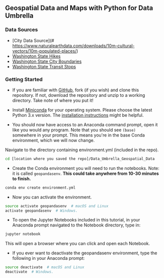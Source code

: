 ## Geospatial Data and Maps with Python for Data Umbrella

### Data Sources

* [City Data Source](# https://www.naturalearthdata.com/downloads/10m-cultural-vectors/10m-populated-places/)
* [Washington State Hikes](https://github.com/yoshiohasegawa/wta-scraper)
* [Washington State City Boundaries](https://geo.wa.gov/datasets/WSDOT::wsdot-city-limits/explore)
* [Washington State Transit Stops](https://geo.wa.gov/datasets/5926fb7a8cc64c068c6bfa92e72eef56/explore)

### Getting Started

* If you are familiar with [GitHub](http://www.github.com), fork (if you wish) and clone this repository. If not, download the repository and unzip to a working directory. Take note of where you put it!

* Install [Miniconda](https://conda.io/miniconda.html) for your operating system. Please choose the latest Python 3.x version. The [installation instructions](https://conda.io/docs/user-guide/install/index.html#regular-installation) might be helpful.

* You should now have access to an Anaconda command prompt, open it like you would any program. Note that you should see `(base)` somewhere in your prompt. This means you're in the base Conda environment, which we will now change. 

Navigate to the directory containing environment.yml (included in the repo).

```bash
cd [location where you saved the repo]/Data_Umbrella_Geospatial_Data
```

* Create the Conda environment you will need to run the notebooks. Note: it is called `geopandasenv`. **This could take anywhere from 10-30 minutes to finish.**

```bash
conda env create environment.yml
```

* Now you can activate the environment.

```bash
source activate geopandasenv  # macOS and Linux
activate geopandasenv  # Windows.
```

* To open the Jupyter Notebooks included in this tutorial, in your Anaconda prompt navigated to the Notebook directory, type in:

```bash
jupyter notebook
```

This will open a browser where you can click and open each Notebook.

* If you ever want to deactivate the geopandasenv environment, type the following in your Anaconda prompt:

```bash
source deactivate  # macOS and Linux
deactivate  # Windows.
```
